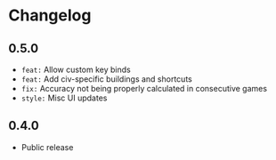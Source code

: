 # Changelog

## 0.5.0

-   `feat:` Allow custom key binds
-   `feat:` Add civ-specific buildings and shortcuts
-   `fix:` Accuracy not being properly calculated in consecutive games
-   `style:` Misc UI updates

## 0.4.0

-   Public release
